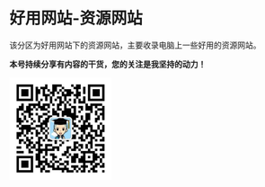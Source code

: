 # 好用网站-资源网站

该分区为好用网站下的资源网站，主要收录电脑上一些好用的资源网站。

**本号持续分享有内容的干货，您的关注是我坚持的动力！**

<img src="./../../../_assets/clip_image002.jpg" alt="img" style="zoom:33%;" />